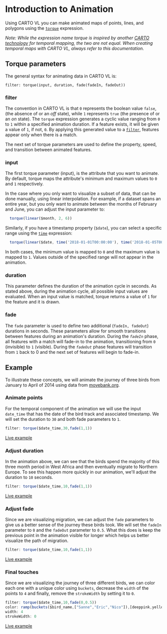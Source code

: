 # Introduction to Animation

Using CARTO VL you can make animated maps of points, lines, and polygons using the [`torque`](https://carto.com/developers/carto-vl/reference/#cartoexpressionstorque) expression. 

_Note: While the expression name torque is inspired by another [CARTO technology](https://carto.com/torque/) for temporal mapping, the two are not equal. When creating temporal maps with CARTO VL, always refer to this documentation._

## Torque parameters

The general syntax for animating data in CARTO VL is:

```
filter: torque(input, duration, fade(fadeIn, fadeOut))
```

### filter
The convention in CARTO VL is that `0` represents the boolean value `false`, (the absence of or an *off* state), while `1` represents `true` (the presence of or an *on* state). The `torque` expression generates a cyclic value ranging from `0` to `1` within a specified animation duration. If a feature exists, it will be given a value of `1`, if not, `0`. By applying this generated value to a [`filter`](https://carto.com/developers/carto-vl/reference/#cartoexpressions), features appear only when there is a match. 

The next set of torque parameters are used to define the property, speed, and transition between animated features.

### input

The first torque parameter (input), is the attribute that you want to animate. By default, torque maps the attribute's minimum and maximum values to `0` and `1` respectively.

In the case where you only want to visualize a subset of data, that can be done manually, using linear interpolation. For example, if a dataset spans an entire year, but you only want to animate between the months of February and June, you can adjust the input parameter to: 

```js
  torque(linear($month, 2, 6))
```

Similarly, if you have a timestamp property (`$date`), you can select a specific range using the [`time`](https://carto.com/developers/carto-vl/reference/#cartoexpressionstime) expression: 

```js
  torque(linear($date, time('2018-01-01T00:00:00'), time('2018-01-05T00:00:00'))
``` 

In both cases, the minimum value is mapped to `0` and the maximum value is mapped to `1`. Values outside of the specified range will not appear in the animation. 

### duration

This parameter defines the duration of the animation cycle in seconds. As stated above, during the animation cycle, all possible input values are evaluated. When an input value is matched, torque returns a value of `1` for the feature and it is drawn.

### fade

The `fade` parameter is used to define two additional (`fadeIn, fadeOut`) durations in seconds. These parameters allow for smooth transitions between features during an animation's duration. During the *`fadeIn`* phase, all features with a match will fade-in to the animation, transitioning from `0` (invisible) to `1` (visible). During the *`fadeOut`* phase features will transition from `1` back to 0 and the next set of features will begin to fade-in. 

## Example

To illustrate these concepts, we will animate the journey of three birds from January to April of 2014 using data from [movebank.org](https://www.movebank.org/).

### Animate points

For the temporal component of the animation we will use the input `date_time` that has the date of the bird track and associated timestamp. We will set the duration to `30` and both fade parameters to `1`. 

```js
filter: torque($date_time,30,fade(1,1))
```
[Live example](http://carto.com/developers/carto-vl/examples/maps/guides/animation/step-1.html)

### Adjust duration

In the animation above, we can see that the birds spend the majority of this three month period in West Africa and then eventually migrate to Northern Europe. To see this happen more quickly in our animation, we'll adjust the duration to `10` seconds.

```js
filter: torque($date_time,10,fade(1,1))
```
[Live example](http://carto.com/developers/carto-vl/examples/maps/guides/animation/step-2.html)

### Adjust fade

Since we are visualizing migration, we can adjust the `fade` parameters to give us a better sense of the journey these birds took. We will set the `fadeIn` parameter to `0` and the `fadeOut` parameter to `0.5`. What this does is keep the previous point in the animation visible for longer which helps us better visualize the path of migration. 

```js
filter: torque($date_time,10,fade(1,1))
```
[Live example](http://carto.com/developers/carto-vl/examples/maps/guides/animation/step-3.html)

### Final touches

Since we are visualizing the journey of three different birds, we can color each one with a unique color using `buckets`, decrease the `width` of the points to `4` and finally, remove the `strokeWidth` by setting it to `0`.

```js
filter: torque($date_time,10,fade(0,0.5))
color: ramp(buckets($bird_name,["Sanne","Eric","Nico"]),[deeppink,yellow,turquoise,gray])
width: 4
strokeWidth: 0
```
[Live example](http://carto.com/developers/carto-vl/examples/maps/guides/animation/step-4.html)

